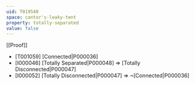 ```yaml
---
uid: T019540
space: cantor's-leaky-tent
property: totally-separated
value: false
---
```

[[Proof]]

* [T001059] [Connected|P000036]
* [I000046] [Totally Separated|P000048] => [Totally Disconnected|P000047]
* [I000052] [Totally Disconnected|P000047] => ~[Connected|P000036]

